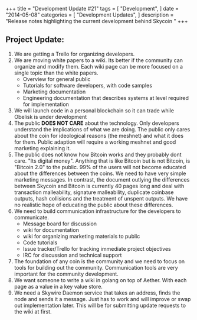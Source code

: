 +++
title = "Development Update #21"
tags = [
    "Development",
]
date = "2014-05-08"
categories = [
    "Development Updates",
]
description = "Release notes highlighting the current development behind Skycoin  "
+++

## Project Update:

1. We are getting a Trello for organizing developers.
2. We are moving white papers to a wiki. Its better if the community can organize and modify them. Each wiki page can be more focused on a single topic than the white papers.
    - Overview for general public
    - Tutorials for software developers, with code samples
    - Marketing documentation
    - Engineering documentation that describes systems at level required for implementation
3. We will launch code in a personal blockchain so it can trade while Obelisk is under development
4. The public **DOES NOT CARE** about the technology.  Only developers understand the implications of what we are doing. The public only cares about the coin for ideological reasons (the meshnet) and what it does for them. Public adaption will require a working meshnet and good marketing explaining it.
5. The public does not know how Bitcoin works and they probably dont care. "Its digital money". Anything that is like Bitcoin but is not Bitcoin, is "Bitcoin 2.0" to the public. 99% of the users will not become educated about the differences between the coins. We need to have very simple marketing messages.  In contrast, the document outlying the differences between Skycoin and Bitcoin is currently 40 pages long and deal with transaction malleability, signature malleability, duplicate coinbase outputs, hash collisions and the treatment of unspent outputs. We have no realistic hope of educating the public about these differences.
6. We need to build communication infrastructure for the developers to communicate.
    - Message board for discussion
    - wiki for documentation
    - wiki for organizing marketing materials to public
    - Code tutorials
    - Issue tracker/Trello for tracking immediate project objectives
    - IRC for discussion and technical support
7. The foundation of any coin is the community and we need to focus on tools for building out the community. Communication tools are very important for the community development.
8. We want someone to write a wiki in  golang on top of Aether. With each page as a value in a key value store.
9. We need a Skywire Daemon service that takes an address, finds the node and sends it a message. Just has to work and will improve or swap out implementation later. This will be for submitting update requests to the wiki at first.
